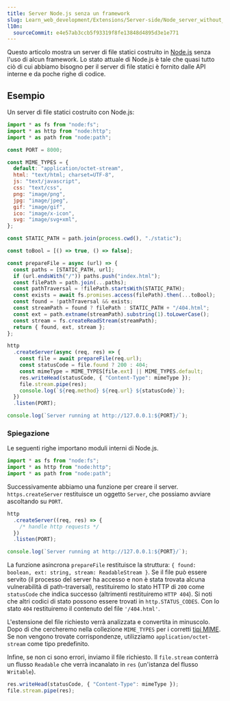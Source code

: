 ```yaml
---
title: Server Node.js senza un framework
slug: Learn_web_development/Extensions/Server-side/Node_server_without_framework
l10n:
  sourceCommit: e4e57ab3ccb5f93319f8fe13848d4895d3e1e771
---
```


Questo articolo mostra un server di file statici costruito in [Node.js](https://nodejs.org/en/) senza l'uso di alcun framework. Lo stato attuale di Node.js è tale che quasi tutto ciò di cui abbiamo bisogno per il server di file statici è fornito dalle API interne e da poche righe di codice.

## Esempio

Un server di file statici costruito con Node.js:

```js
import * as fs from "node:fs";
import * as http from "node:http";
import * as path from "node:path";

const PORT = 8000;

const MIME_TYPES = {
  default: "application/octet-stream",
  html: "text/html; charset=UTF-8",
  js: "text/javascript",
  css: "text/css",
  png: "image/png",
  jpg: "image/jpeg",
  gif: "image/gif",
  ico: "image/x-icon",
  svg: "image/svg+xml",
};

const STATIC_PATH = path.join(process.cwd(), "./static");

const toBool = [() => true, () => false];

const prepareFile = async (url) => {
  const paths = [STATIC_PATH, url];
  if (url.endsWith("/")) paths.push("index.html");
  const filePath = path.join(...paths);
  const pathTraversal = !filePath.startsWith(STATIC_PATH);
  const exists = await fs.promises.access(filePath).then(...toBool);
  const found = !pathTraversal && exists;
  const streamPath = found ? filePath : STATIC_PATH + "/404.html";
  const ext = path.extname(streamPath).substring(1).toLowerCase();
  const stream = fs.createReadStream(streamPath);
  return { found, ext, stream };
};

http
  .createServer(async (req, res) => {
    const file = await prepareFile(req.url);
    const statusCode = file.found ? 200 : 404;
    const mimeType = MIME_TYPES[file.ext] || MIME_TYPES.default;
    res.writeHead(statusCode, { "Content-Type": mimeType });
    file.stream.pipe(res);
    console.log(`${req.method} ${req.url} ${statusCode}`);
  })
  .listen(PORT);

console.log(`Server running at http://127.0.0.1:${PORT}/`);
```

### Spiegazione

Le seguenti righe importano moduli interni di Node.js.

```js
import * as fs from "node:fs";
import * as http from "node:http";
import * as path from "node:path";
```

Successivamente abbiamo una funzione per creare il server. `https.createServer` restituisce un oggetto `Server`, che possiamo avviare ascoltando su `PORT`.

```js
http
  .createServer((req, res) => {
    /* handle http requests */
  })
  .listen(PORT);

console.log(`Server running at http://127.0.0.1:${PORT}/`);
```

La funzione asincrona `prepareFile` restituisce la struttura: `{ found: boolean, ext: string, stream: ReadableStream }`. Se il file può essere servito (il processo del server ha accesso e non è stata trovata alcuna vulnerabilità di path-traversal), restituiremo lo stato HTTP di `200` come `statusCode` che indica successo (altrimenti restituiremo `HTTP 404`). Si noti che altri codici di stato possono essere trovati in `http.STATUS_CODES`. Con lo stato `404` restituiremo il contenuto del file `'/404.html'`.

L'estensione del file richiesto verrà analizzata e convertita in minuscolo. Dopo di che cercheremo nella collezione `MIME_TYPES` per i corretti [tipi MIME](/it/docs/Web/HTTP/Guides/MIME_types). Se non vengono trovate corrispondenze, utilizziamo `application/octet-stream` come tipo predefinito.

Infine, se non ci sono errori, inviamo il file richiesto. Il `file.stream` conterrà un flusso `Readable` che verrà incanalato in `res` (un'istanza del flusso `Writable`).

```js
res.writeHead(statusCode, { "Content-Type": mimeType });
file.stream.pipe(res);
```
